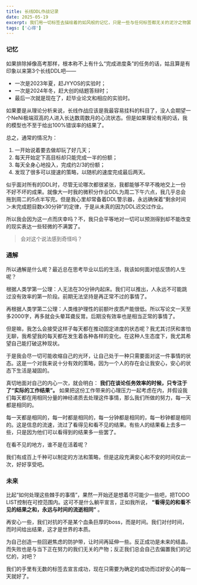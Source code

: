 ```yaml
---
title: 长线DDL作战记录
date: 2025-05-19
excerpt: 我们用一切标签去描绘着的如风般的记忆，只是一些与任何标签都无关的泥泞之物罢了。
tags: ['心得']
---
```


### 记忆

如果排除掉像高考那样，根本称不上有什么“完成进度条”的任务的话，姑且算是有印象以来第3个长线DDL吧——

- 一次是2023年夏，赶JYYOS的实验时；
- 一次是2024年冬，赶大创的结题答辩时；
- 最后一次就是现在了，赶毕业论文和相应的实验时。

如果要是从理论分析来说，长线作战应该是我最容易挂科的科目了，没人会期望一个NeNi极端双高的人进入长达数周数月的心流状态。但是如果理论有用的话，我的模型也不至于给出100%错误率的结果了。

总之，通常的情况为：
1. 一开始说着要去做却玩了好几天；
2. 每天开始定下高目标却只能完成一半的份额；
3. 每天全身心地投入，完成约2/3的份额；
4. 发现了很多可以提速的策略，以随机的速度完成最后两天。

似乎面对所有的DDL时，尽管无论哪次都很紧张，我都能够不早不晚地交上一份不好不坏的成果。就像大一时我的微积分作业DDL为周二下午六点，我几乎总会拖到周二的5点半写完。但是我心里却常备着DDL警示器，永远确保着“剩余时间＞未完成题目数x30分钟”的定律，于是从未真的因为DDL迟交过作业。

所以我会因为这一点而庆幸吗？不，我只会平等地对一切可以预测得到却不能改变的现实表达一些轻微的不满罢了。

>会对这个说法感到奇怪吗？

### 通解

所以通解是什么呢？最近总在思考毕业以后的生活，我该如何面对低反馈的人生呢？

根据人类学第一公理：人无法在30分钟内起床。我们可以推出，人永远不可能跳过没有效率的第一阶段。前期无法坚持是再正常不过的事情了。

再根据人类学第二公理：人类维护理性的前额叶皮质产能很低。所以写论文一天至多2000字，再多就会头晕耳聋反胃。后期没有效率也是相当正常的事情了。

但是嘛，我怎么会接受这样子每天都在推动固定进度的状态呢？我尤其讨厌和害怕无聊，我希望我的每天都在发生着各种各样的变化。在这种人生态度下，我尤其希望自己能打破这种现状。

于是我会尽一切可能收缩自己的光环，让自己处于一种只需要面对这一件事情的状态。这是一个对我来说十分有效的策略，因为一个人的存在会让我安心，安心的状态下生活是凝固的。

真切地面对自己的内心一次，就会明白： **我们在谈论任务效率的时候，只专注于了“实际的工作结果”。** 如果把这份工作带来的心理压力一起考虑在内，并假设我们每天都在用相同分量的神经递质去处理这件事情，那么我们所做的努力，每一天都是相同的。

每一天都是相同的，每一时都是相同的，每一分钟都是相同的，每一秒钟都是相同的。这是信息的流速，流过了看得见和看不见的结果。有些人的结果看上去多一些，只是因为他们可以看得到的结果多一些罢了。

在看不见的地方，谁不是在活着呢？

我们有成百上千种可以制定的方法和策略，但是这段充满安心和不安的时间仅此一次，好好享受吧。

### 未来

比起“如何处理这些棘手的事情”，果然一开始还是想着尽可能少一些吧，把TODO LIST控制在可控范围内。这可不是什么躺平宣言，正如我所说， **“看得见的和看不见的结果之和，永远与时间的流逝相同”** 。

再安心一些，我们对抗的不是某个血条巨厚的boss，而是时间。我们对付时间，而时间给出结果，这才是世界的本质。

为自己创造一些回避焦虑的防护带，让时间再延伸一些。反正成功是未来的结晶，而失败也是与当下正在努力的我们无关的产物；反正我们总会自己去偏置我们的记忆的，对吧？

我们的手里有无数的标签去宣言成功，现在只需要为确定的成功而过好安心的每一天就好了。